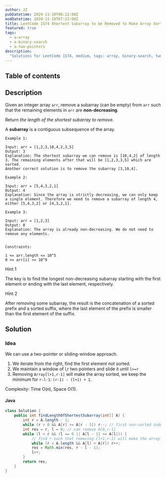 ```yaml
---
author: JZ
pubDatetime: 2024-11-10T06:12:00Z
modDatetime: 2024-11-10T07:22:00Z
title: LeetCode 1574 Shortest Subarray to be Removed to Make Array Sorted
featured: true
tags:
  - a-array
  - a-binary-search
  - a-two-pointers
description:
  "Solutions for LeetCode 1574, medium, tags: array, binary-search, two-pointers."
---
```


## Table of contents

## Description

Given an integer array `arr`, remove a subarray (can be empty) from `arr` such that the remaining elements in `arr` are **non-decreasing**.

Return _the length of the shortest subarray to remove_.

A **subarray** is a contiguous subsequence of the array.

```shell
Example 1:

Input: arr = [1,2,3,10,4,2,3,5]
Output: 3
Explanation: The shortest subarray we can remove is [10,4,2] of length 3. The remaining elements after that will be [1,2,3,3,5] which are sorted.
Another correct solution is to remove the subarray [3,10,4].

Example 2:

Input: arr = [5,4,3,2,1]
Output: 4
Explanation: Since the array is strictly decreasing, we can only keep a single element. Therefore we need to remove a subarray of length 4, either [5,4,3,2] or [4,3,2,1].

Example 3:

Input: arr = [1,2,3]
Output: 0
Explanation: The array is already non-decreasing. We do not need to remove any elements.
 

Constraints:

1 <= arr.length <= 10^5
0 <= arr[i] <= 10^9
```

Hint 1

The key is to find the longest non-decreasing subarray starting with the first element or ending with the last element, respectively.

Hint 2

After removing some subarray, the result is the concatenation of a sorted prefix and a sorted suffix, where the last element of the prefix is smaller than the first element of the suffix.

## Solution

### Idea

We can use a two-pointer or sliding-window approach.

1. We iterate from the right, find the first element not sorted.
2. We maintain a window of l,r two pointers and slide it until `l>=r`
3. Removing `Array[l+1,r-1]` will make the array sorted, we keep the minimum for `r-l-1`: `(r-1) - (l+1) + 1`.

Complexity: Time O(n), Space O(1).

#### Java

```java
class Solution {
    public int findLengthOfShortestSubarray(int[] A) {
        int r = A.length - 1;
        while (r > 0 && A[r] >= A[r - 1]) r--; // first non-sorted index
        int res = r, l = 0; // can remove A[0,r-1]
        while (l < r && (l == 0 || A[l - 1] <= A[l])) {
            // find r such that removing [l+1,r-1] will make the array sorted
            while (r < A.length && A[l] > A[r]) r++;
            res = Math.min(res, r - l - 1);
            l++;
        }
        return res;
    }
}
```
